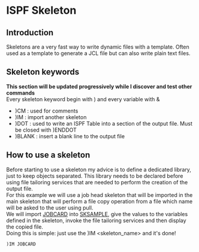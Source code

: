 # ISPF Skeleton
## Introduction  
Skeletons are a very fast way to write dynamic files with a template. Often used as a template to generate a JCL file but can also write plain text files.  
## Skeleton keywords
**This section will be updated progressively while I discover and test other commands**  
Every skeleton keyword begin with ) and every variable with &  
- )CM : used for comments
- )IM : import another skeleton
- )DOT <isptablename> : used to write an ISPF Table into a section of the output file. Must be closed with )ENDDOT
- )BLANK : insert a blank line to the output file
## How to use a skeleton
Before starting to use a skeleton my advice is to define a dedicated library, just to keep objects separated. This library needs to be declared before using file tailoring services that are needed to perform the creation of the output file.  
For this example we will use a job head skeleton that will be imported in the main skeleton that will perform a file copy operation from a file which name will be asked to the user using pull.  
We will import [JOBCARD](JOBCARD) into [SKSAMPLE](SKSAMPLE), give the values to the variables defined in the skeleton, invoke the file tailoring services and then display the copied file.  
Doing this is simple: just use the )IM <skeleton_name> and it's done!  
```
)IM JOBCARD
```

